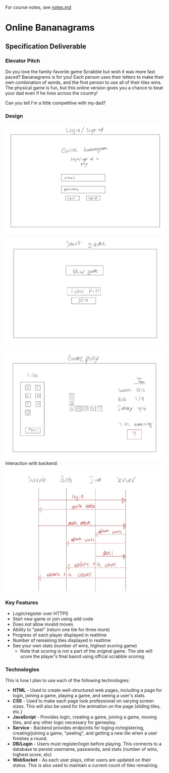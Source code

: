 For course notes, see [notes.md](notes.md)

# Online Bananagrams

## Specification Deliverable

### Elevator Pitch
Do you love the family-favorite game Scrabble but wish it was more fast paced? Bananagrams is for you! Each person uses their letters to make their own combination of words, and the first person to use all of their tiles wins. The physical game is fun, but this online version gives you a chance to beat your dad even if he lives across the country! 

Can you tell I'm a little competitive with my dad?

### Design 
![Login page](photos/IMG_0066.jpg)

![Start game page](photos/IMG_0067.jpg)

![Gameplay page](photos/IMG_0068.jpg)
Interaction with backend:
![Request sequence](photos/IMG_0069.JPG)


### Key Features
- Login/register over HTTPS
- Start new game or join using add code
- Does not allow invalid moves
- Ability to "peel" (return one tile for three more)
- Progress of each player displayed in realtime
- Number of remaining tiles displayed in realtime
- See your own stats (number of wins, highest scoring game)
    - Note that scoring is not a part of the original game. The site will score the player's final baord using offical scrabble scoring. 

### Technologies
This is how I plan to use each of the following technologies:
- **HTML** - Used to create well-structured web pages, including a page for login, joining a game, playing a game, and seeing a user's stats. 
- **CSS** - Used to make each page look professional on varying screen sizes. This will also be used for the animation on the page (sliding tiles, etc.)
- **JavaScript** - Provides login, creating a game, joining a game, moving tiles, and any other logic necessary for gameplay. 
- **Service** - Backend provides endpoints for loging in/registering, creating/joining a game, "peeling", and getting a new tile when a user finishes a round. 
- **DB/Login** - Users must register/login before playing. This connects to a database to persist username, passwords, and stats (number of wins, highest score, etc)
- **WebSocket** - As each user plays, other users are updated on their status. This is also used to maintain a current count of tiles remaining. 
